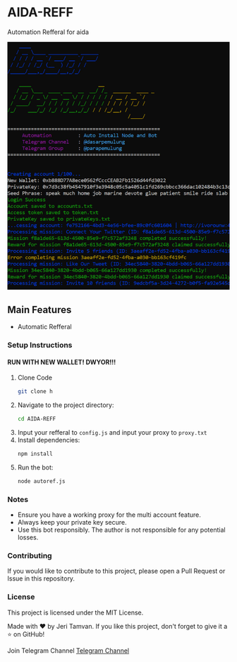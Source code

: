 # AIDA-REFF
Automation Refferal for aida

![Tampilan Bot](image2.jpg)

## Main Features

- Automatic Refferal

### Setup Instructions

#### RUN WITH NEW WALLET! DWYOR!!!

1. Clone Code
   ```sh
   git clone h
   ```
2. Navigate to the project directory:
   ```sh
   cd AIDA-REFF
   ```
3. Input your refferal to `config.js` and input your proxy to `proxy.txt`
4. Install dependencies:
   ```sh
   npm install
   ```
5. Run the bot:
   ```sh
   node autoref.js
   ```


### Notes
- Ensure you have a working proxy for the multi account feature.
- Always keep your private key secure.
- Use this bot responsibly. The author is not responsible for any potential losses.

### Contributing
If you would like to contribute to this project, please open a Pull Request or Issue in this repository.

### License
This project is licensed under the MIT License.

Made with ❤️ by Jeri Tamvan. If you like this project, don't forget to give it a ⭐ on GitHub!

Join Telegram Channel
[Telegram Channel](https://t.me/diskusiparapemulung)

